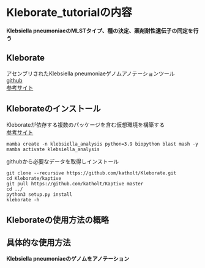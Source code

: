 # Kleborate_tutorialの内容
**Klebsiella pneumoniaeのMLSTタイプ、種の決定、薬剤耐性遺伝子の同定を行う**  

## Kleborate
アセンブリされたKlebsiella pneumoniaeゲノムアノテーションツール    
[github](https://github.com/katholt/Kleborate)  
[参考サイト](https://docs.google.com/document/d/19iz_bLGBj2yE3xAOTp_VIlJu0jMlzlAJlPzyfLMDYGo/edit)

## Kleborateのインストール
Kleborateが依存する複数のパッケージを含む仮想環境を構築する  
[参考サイト](https://docs.google.com/document/d/19iz_bLGBj2yE3xAOTp_VIlJu0jMlzlAJlPzyfLMDYGo/edit#heading=h.3ricigmky4x5)  
```
mamba create -n klebsiella_analysis python=3.9 biopython blast mash -y
mamba activate klebsiella_analysis
```
githubから必要なデータを取得しインストール
```
git clone --recursive https://github.com/katholt/Kleborate.git
cd Kleborate/kaptive
git pull https://github.com/katholt/Kaptive master
cd ../
python3 setup.py install
kleborate -h
```
## Kleborateの使用方法の概略

## 具体的な使用方法
**Klebsiella pneumoniaeのゲノムをアノテーション**
```
```
